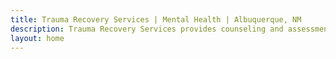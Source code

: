 ```yaml
---
title: Trauma Recovery Services | Mental Health | Albuquerque, NM
description: Trauma Recovery Services provides counseling and assessment to improve the mental health of children, teens, adults & families in the Albuquerque, NM area.
layout: home
---
```

